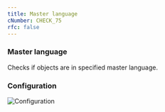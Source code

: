 ```yaml
---
title: Master language
cNumber: CHECK_75
rfc: false
---
```


### Master language

Checks if objects are in specified master language.

### Configuration
![Configuration](/img/75_conf.png)
